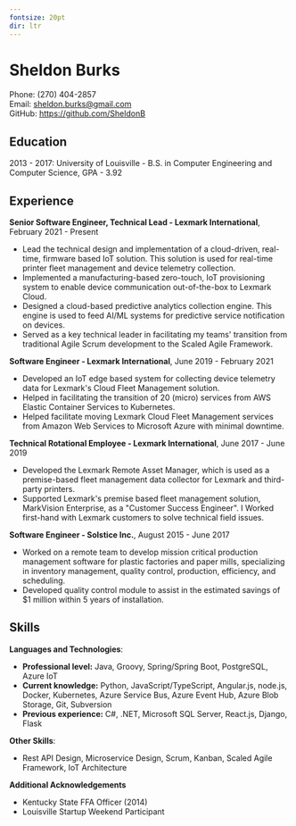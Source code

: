 ```yaml
---
fontsize: 20pt
dir: ltr
---
```

# Sheldon Burks

Phone: (270) 404-2857   
Email: <sheldon.burks@gmail.com>    
GitHub: <https://github.com/SheldonB>  

## Education

2013 - 2017: University of Louisville - B.S. in Computer Engineering and Computer Science, GPA - 3.92

## Experience

**Senior Software Engineer, Technical Lead - Lexmark International**, February 2021 - Present

* Lead the technical design and implementation of a cloud-driven, real-time, firmware based IoT solution. This solution is used for real-time printer fleet management and device telemetry collection.
* Implemented a manufacturing-based zero-touch, IoT provisioning system to enable device communication out-of-the-box to Lexmark Cloud.
* Designed a cloud-based predictive analytics collection engine. This engine is used to feed AI/ML systems for predictive service notification on devices.
* Served as a key technical leader in facilitating my teams' transition from traditional Agile Scrum development to the Scaled Agile Framework.

**Software Engineer - Lexmark International**, June 2019 - February 2021

* Developed an IoT edge based system for collecting device telemetry data for Lexmark's Cloud Fleet Management solution.
* Helped in facilitating the transition of 20 (micro) services from AWS Elastic Container Services to Kubernetes.
* Helped facilitate moving Lexmark Cloud Fleet Management services from Amazon Web Services to Microsoft Azure with minimal downtime.
 
**Technical Rotational Employee - Lexmark International**, June 2017 - June 2019

* Developed the Lexmark Remote Asset Manager, which is used as a premise-based fleet management data collector for Lexmark and third-party printers.
* Supported Lexmark's premise based fleet management solution, MarkVision Enterprise, as a "Customer Success Engineer". I Worked first-hand with Lexmark customers to solve technical field issues.

**Software Engineer - Solstice Inc.**, August 2015 - June 2017

* Worked on a remote team to develop mission critical production management software for plastic factories and paper mills, specializing in inventory management, quality control, production, efficiency, and scheduling.
* Developed quality control module to assist in the estimated savings of $1 million within 5 years of installation.

## Skills

**Languages and Technologies**:

* **Professional level:** Java, Groovy, Spring/Spring Boot, PostgreSQL, Azure IoT
* **Current knowledge:** Python, JavaScript/TypeScript, Angular.js, node.js, Docker, Kubernetes, Azure Service Bus, Azure Event Hub, Azure Blob Storage, Git, Subversion
* **Previous experience:** C#, .NET, Microsoft SQL Server, React.js, Django, Flask

**Other Skills**:

* Rest API Design, Microservice Design, Scrum, Kanban, Scaled Agile Framework, IoT Architecture

**Additional Acknowledgements**

* Kentucky State FFA Officer (2014)
* Louisville Startup Weekend Participant

